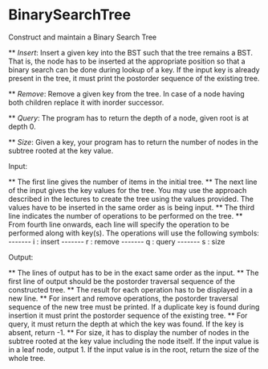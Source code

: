 # BinarySearchTree

Construct and maintain a Binary Search Tree  

** *Insert*: Insert a given key into the BST such that the tree remains a BST. That is, the node has to be inserted at the appropriate position so that a binary search can be done during lookup of a key. If the input key is already present in the tree, it must print the postorder sequence of the existing tree.

** *Remove*: Remove a given key from the tree. In case of a node having both children replace it with inorder successor.

** *Query*: The program has to return the depth of a node, given root is at depth 0.

** *Size*: Given a key, your program has to return the number of nodes in the subtree rooted at the key value.  

Input:

** The first line gives the number of items in the initial tree.
** The next line of the input gives the key values for the tree. You may use the approach described in the lectures to create the tree using the values provided. The values have to be inserted in the same order as is being input.
** The third line indicates the number of operations to be performed on the tree.
** From fourth line onwards, each line will specify the operation to be performed along with key(s). The operations will use the following symbols:
------- i : insert
------- r : remove
------- q : query
------- s : size

Output:

** The lines of output has to be in the exact same order as the input.
** The first line of output should be the postorder traversal sequence of the constructed tree.
** The result for each operation has to be displayed in a new line.
** For insert and remove operations, the postorder traversal sequence of the new tree must be printed. If a duplicate key is found during insertion it must print the postorder sequence of the existing tree.
** For query, it must return the depth at which the key was found. If the key is absent, return -1.
** For size, it has to display the number of nodes in the subtree rooted at the key value including the node itself. If the input value is in a leaf node, output 1.  If the input value is in the root, return the size of the whole tree.
